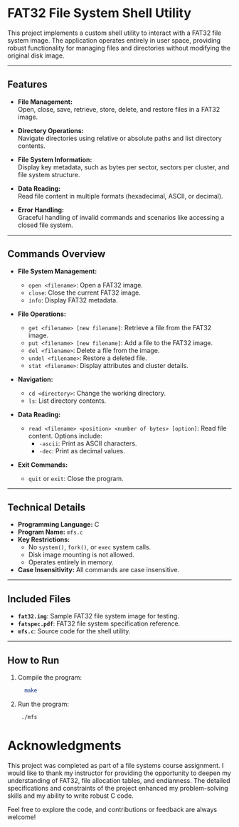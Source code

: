 # FAT32 File System Shell Utility  

This project implements a custom shell utility to interact with a FAT32 file system image. The application operates entirely in user space, providing robust functionality for managing files and directories without modifying the original disk image.  

---

## Features  

- **File Management:**  
  Open, close, save, retrieve, store, delete, and restore files in a FAT32 image.  

- **Directory Operations:**  
  Navigate directories using relative or absolute paths and list directory contents.  

- **File System Information:**  
  Display key metadata, such as bytes per sector, sectors per cluster, and file system structure.  

- **Data Reading:**  
  Read file content in multiple formats (hexadecimal, ASCII, or decimal).  

- **Error Handling:**  
  Graceful handling of invalid commands and scenarios like accessing a closed file system.  

---

## Commands Overview  

- **File System Management:**  
  - `open <filename>`: Open a FAT32 image.  
  - `close`: Close the current FAT32 image.  
  - `info`: Display FAT32 metadata.  

- **File Operations:**  
  - `get <filename> [new filename]`: Retrieve a file from the FAT32 image.  
  - `put <filename> [new filename]`: Add a file to the FAT32 image.  
  - `del <filename>`: Delete a file from the image.  
  - `undel <filename>`: Restore a deleted file.  
  - `stat <filename>`: Display attributes and cluster details.  

- **Navigation:**  
  - `cd <directory>`: Change the working directory.  
  - `ls`: List directory contents.  

- **Data Reading:**  
  - `read <filename> <position> <number of bytes> [option]`: Read file content. Options include:  
    - `-ascii`: Print as ASCII characters.  
    - `-dec`: Print as decimal values.  

- **Exit Commands:**  
  - `quit` or `exit`: Close the program.  

---

## Technical Details  

- **Programming Language:** C  
- **Program Name:** `mfs.c`  
- **Key Restrictions:**  
  - No `system()`, `fork()`, or `exec` system calls.  
  - Disk image mounting is not allowed.  
  - Operates entirely in memory.  
- **Case Insensitivity:** All commands are case insensitive.  

---

## Included Files  

- **`fat32.img`**: Sample FAT32 file system image for testing.  
- **`fatspec.pdf`**: FAT32 file system specification reference.  
- **`mfs.c`**: Source code for the shell utility.  

---

## How to Run  

1. Compile the program:  
   ```bash
     make
2. Run the program:
   ```bash
    ./mfs

# Acknowledgments
This project was completed as part of a file systems course assignment. I would like to thank my instructor for providing the opportunity to deepen my understanding of FAT32, file allocation tables, and endianness. The detailed specifications and constraints of the project enhanced my problem-solving skills and my ability to write robust C code.

Feel free to explore the code, and contributions or feedback are always welcome!
